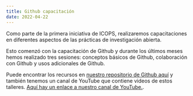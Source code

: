 ```yaml
---
title: Github capacitación
date: 2022-04-22
---
```




<!--more-->

Como parte de la primera iniciativa de ICOPS, realizaremos capacitaciones en diferentes aspectos de las prácticas de investigación abierta.

Esto comenzó con la capacitación de Github y durante los últimos meses hemos realizado tres sesiones: conceptos básicos de Github, colaboración con Github y usos adicionales de Github.

Puede encontrar los recursos en [nuestro repositorio de Github aquí](https://github.com/open-phytoliths/ICOPS-training-2022) y también tenemos un canal de YouTube que contiene videos de estos talleres. [Aquí hay un enlace a nuestro canal de YouTube.](https://www.youtube.com/channel/UCukf5wnApLug8bIZMJAhxOw).
